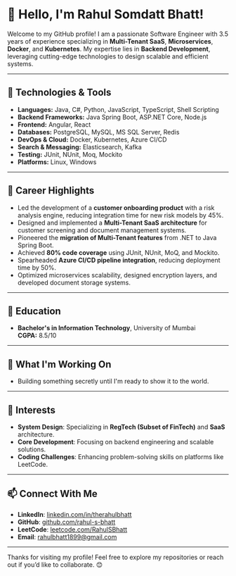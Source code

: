 # 👋 Hello, I'm Rahul Somdatt Bhatt! 

Welcome to my GitHub profile! I am a passionate Software Engineer with 3.5 years of experience specializing in **Multi-Tenant SaaS**, **Microservices**, **Docker**, and **Kubernetes**. My expertise lies in **Backend Development**, leveraging cutting-edge technologies to design scalable and efficient systems.

---

## 🔧 **Technologies & Tools**
- **Languages:** Java, C#, Python, JavaScript, TypeScript, Shell Scripting
- **Backend Frameworks:** Java Spring Boot, ASP.NET Core, Node.js
- **Frontend:** Angular, React
- **Databases:** PostgreSQL, MySQL, MS SQL Server, Redis
- **DevOps & Cloud:** Docker, Kubernetes, Azure CI/CD
- **Search & Messaging:** Elasticsearch, Kafka
- **Testing:** JUnit, NUnit, Moq, Mockito
- **Platforms:** Linux, Windows

---

## 🚀 **Career Highlights**
- Led the development of a **customer onboarding product** with a risk analysis engine, reducing integration time for new risk models by 45%.
- Designed and implemented a **Multi-Tenant SaaS architecture** for customer screening and document management systems.
- Pioneered the **migration of Multi-Tenant features** from .NET to Java Spring Boot.
- Achieved **80% code coverage** using JUnit, NUnit, MoQ, and Mockito.
- Spearheaded **Azure CI/CD pipeline integration**, reducing deployment time by 50%.
- Optimized microservices scalability, designed encryption layers, and developed document storage systems.

---

## 📘 **Education**
- **Bachelor's in Information Technology**, University of Mumbai  
  **CGPA:** 8.5/10

---

## 🎯 **What I'm Working On**
- Building something secretly until I'm ready to show it to the world.

---

## 🌟 **Interests**
- **System Design**: Specializing in **RegTech (Subset of FinTech)** and **SaaS** architecture.  
- **Core Development**: Focusing on backend engineering and scalable solutions.  
- **Coding Challenges**: Enhancing problem-solving skills on platforms like LeetCode.

---

## 📫 **Connect With Me**
- **LinkedIn**: [linkedin.com/in/therahulbhatt](https://linkedin.com/in/therahulbhatt)  
- **GitHub**: [github.com/rahul-s-bhatt](https://github.com/rahul-s-bhatt)  
- **LeetCode**: [leetcode.com/RahulSBhatt](https://leetcode.com/RahulSBhatt)  
- **Email**: rahulbhatt1899@gmail.com  

---

Thanks for visiting my profile! Feel free to explore my repositories or reach out if you’d like to collaborate. 😊
